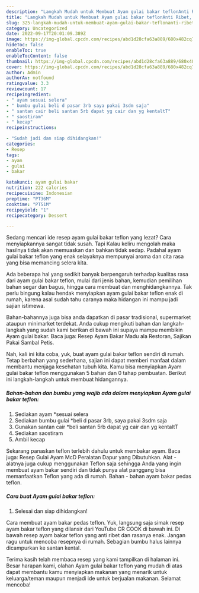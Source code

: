 ```yaml
---
description: "Langkah Mudah untuk Membuat Ayam gulai bakar teflonAnti Ribet, Lezat"
title: "Langkah Mudah untuk Membuat Ayam gulai bakar teflonAnti Ribet, Lezat"
slug: 325-langkah-mudah-untuk-membuat-ayam-gulai-bakar-teflonanti-ribet-lezat
category: Uncategorized
date: 2022-09-17T20:01:09.389Z
image: https://img-global.cpcdn.com/recipes/abd1d28cfa63a889/680x482cq70/ayam-gulai-bakar-teflon-foto-resep-utama.jpg
hideToc: false
enableToc: true
enableTocContent: false
thumbnail: https://img-global.cpcdn.com/recipes/abd1d28cfa63a889/680x482cq70/ayam-gulai-bakar-teflon-foto-resep-utama.jpg
cover: https://img-global.cpcdn.com/recipes/abd1d28cfa63a889/680x482cq70/ayam-gulai-bakar-teflon-foto-resep-utama.jpg
author: Admin
authorAv: notfound
ratingvalue: 3.3
reviewcount: 17
recipeingredient:
- " ayam sesuai selera"
- " bumbu gulai beli d pasar 3rb saya pakai 3sdm saja"
- " santan cair beli santan 5rb dapat yg cair dan yg kentaltT"
- " saostiram"
- " kecap"
recipeinstructions:

- "Sudah jadi dan siap dihidangkan!"
categories:
- Resep
tags:
- ayam
- gulai
- bakar

katakunci: ayam gulai bakar 
nutrition: 222 calories
recipecuisine: Indonesian
preptime: "PT36M"
cooktime: "PT51M"
recipeyield: "1"
recipecategory: Dessert

---
```



Sedang mencari ide resep ayam gulai bakar teflon yang lezat? Cara menyiapkannya sangat tidak susah. Tapi Kalau keliru mengolah maka hasilnya tidak akan memuaskan dan bahkan tidak sedap. Padahal ayam gulai bakar teflon yang enak selayaknya mempunyai aroma dan cita rasa yang bisa memancing selera kita.


Ada beberapa hal yang sedikit banyak berpengaruh terhadap kualitas rasa dari ayam gulai bakar teflon, mulai dari jenis bahan, kemudian pemilihan bahan segar dan bagus, hingga cara membuat dan menghidangkannya. Tak perlu bingung kalau hendak menyiapkan ayam gulai bakar teflon enak di rumah, karena asal sudah tahu caranya maka hidangan ini mampu jadi sajian istimewa.

Bahan-bahannya juga bisa anda dapatkan di pasar tradisional, supermarket ataupun minimarket terdekat. Anda cukup mengikuti bahan dan langkah-langkah yang sudah kami berikan di bawah ini supaya mampu membikin Ayam gulai bakar. Baca juga: Resep Ayam Bakar Madu ala Restoran, Sajikan Pakai Sambal Petis.


Nah, kali ini kita coba, yuk, buat ayam gulai bakar teflon sendiri di rumah. Tetap berbahan yang sederhana, sajian ini dapat memberi manfaat dalam membantu menjaga kesehatan tubuh kita. Kamu bisa menyiapkan Ayam gulai bakar teflon menggunakan 5 bahan dan 0 tahap pembuatan. Berikut ini langkah-langkah untuk membuat hidangannya.

<!--inarticleads1-->

##### Bahan-bahan dan bumbu yang wajib ada dalam menyiapkan Ayam gulai bakar teflon:

1. Sediakan  ayam *sesuai selera
1. Sediakan  bumbu gulai *beli d pasar 3rb, saya pakai 3sdm saja
1. Gunakan  santan cair *beli santan 5rb dapat yg cair dan yg kentaltT
1. Sediakan  saostiram
1. Ambil  kecap


Sekarang panaskan teflon terlebih dahulu untuk membakar ayam. Baca juga: Resep Gulai Ayam McD Peralatan Dapur yang Dibutuhkan. Alat - alatnya juga cukup menggunakan Teflon saja sehingga Anda yang ingin membuat ayam bakar sendiri dan tidak punya alat panggang bisa memanfaatkan Teflon yang ada di rumah. Bahan - bahan ayam bakar pedas teflon. 

<!--inarticleads2-->

##### Cara buat Ayam gulai bakar teflon:


1. Selesai dan siap dihidangkan!

Cara membuat ayam bakar pedas teflon. Yuk, langsung saja simak resep ayam bakar teflon yang dilansir dari YouTube CR COOK di bawah ini. Di bawah resep ayam bakar teflon yang anti ribet dan rasanya enak. Jangan ragu untuk mencoba resepnya di rumah. Sebagian bumbu halus lainnya dicampurkan ke santan kental. 

Terima kasih telah membaca resep yang kami tampilkan di halaman ini. Besar harapan kami, olahan Ayam gulai bakar teflon yang mudah di atas dapat membantu kamu menyiapkan makanan yang menarik untuk keluarga/teman maupun menjadi ide untuk berjualan makanan. Selamat mencoba!
